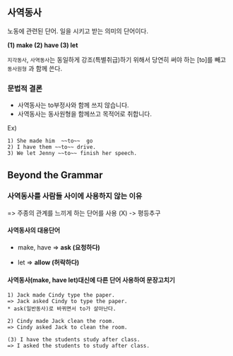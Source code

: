 ## 사역동사

노동에 관련된 단어. 일을 시키고 받는 의미의 단어이다.

**(1) make (2) have (3) let**

`지각동사`, `사역동사`는 동일하게 강조(특별취급)하기 위해서 당연히 써야 하는 [to]를 빼고 `동사원형` 과 함께 쓴다. 

### 문법적 결론

- 사역동사는 to부정사와 함께 쓰지 않습니다.  
- 사역동사는 동사원형을 함께쓰고 목적어로 취합니다.  

Ex)
```
1) She made him  ~~to~~  go  
2) I have them ~~to~~ drive.  
3) We let Jenny ~~to~~ finish her speech. 
```

## Beyond the Grammar

### 사역동사를 사람들 사이에 사용하지 않는 이유

=> 주종의 관계를 느끼게 하는 단어를 사용 (X) -> 평등추구

#### 사역동사의 대용단어

- make, have => **ask (요청하다)**

- let => **allow (허락하다)**

#### 사역동사(make, have let)대신에 다른 단어 사용하여 문장고치기

```
1) Jack made Cindy type the paper.  
=> Jack asked Cindy to type the paper.  
* ask(일반동사)로 바뀌면서 to가 살아난다.

2) Cindy made Jack clean the room.  
=> Cindy asked Jack to clean the room. 

(3) I have the students study after class.  
=> I asked the students to study after class.
```
